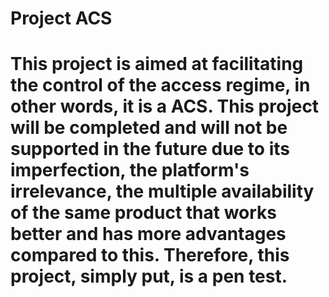 # Project ACS
# This project is aimed at facilitating the control of the access regime, in other words, it is a ACS. This project will be completed and will not be supported in the future due to its imperfection, the platform's irrelevance, the multiple availability of the same product that works better and has more advantages compared to this. Therefore, this project, simply put, is a pen test.
